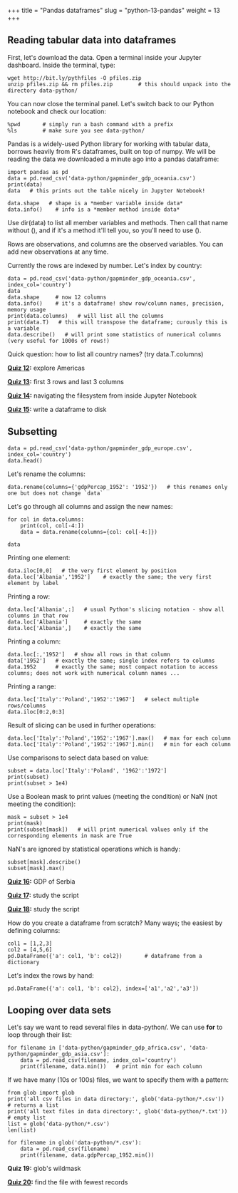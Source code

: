 +++
title = "Pandas dataframes"
slug = "python-13-pandas"
weight = 13
+++

## Reading tabular data into dataframes

First, let's download the data. Open a terminal inside your Jupyter dashboard. Inside the terminal, type:

~~~
wget http://bit.ly/pythfiles -O pfiles.zip
unzip pfiles.zip && rm pfiles.zip        # this should unpack into the directory data-python/
~~~

You can now close the terminal panel. Let's switch back to our Python notebook and check our location:

~~~ {.python}
%pwd       # simply run a bash command with a prefix
%ls        # make sure you see data-python/
~~~

Pandas is a widely-used Python library for working with tabular data, borrows heavily from R's dataframes, built on top
of numpy. We will be reading the data we downloaded a minute ago into a pandas dataframe:

~~~ {.python}
import pandas as pd
data = pd.read_csv('data-python/gapminder_gdp_oceania.csv')
print(data)
data   # this prints out the table nicely in Jupyter Notebook!
~~~

~~~ {.python}
data.shape   # shape is a *member variable inside data*
data.info()    # info is a *member method inside data*
~~~

Use dir(data) to list all member variables and methods. Then call that name without (), and if it's a method it'll tell
you, so you'll need to use ().

Rows are observations, and columns are the observed variables. You can add new observations at any time.

Currently the rows are indexed by number. Let's index by country:

~~~ {.python}
data = pd.read_csv('data-python/gapminder_gdp_oceania.csv', index_col='country')
data
data.shape     # now 12 columns
data.info()    # it's a dataframe! show row/column names, precision, memory usage
print(data.columns)   # will list all the columns
print(data.T)   # this will transpose the dataframe; curously this is a variable
data.describe()   # will print some statistics of numerical columns (very useful for 1000s of rows!)
~~~

Quick question: how to list all country names? (try data.T.columns)

**[Quiz 12](./solaj.md):** explore Americas

**[Quiz 13](./solak.md):** first 3 rows and last 3 columns

**[Quiz 14](./solal.md):** navigating the filesystem from inside Jupyter Notebook

**[Quiz 15](./solam.md):** write a dataframe to disk

## Subsetting

~~~ {.python}
data = pd.read_csv('data-python/gapminder_gdp_europe.csv', index_col='country')
data.head()
~~~

Let's rename the columns:

~~~
data.rename(columns={'gdpPercap_1952': '1952'})   # this renames only one but does not change `data`
~~~

Let's go through all columns and assign the new names:

~~~
for col in data.columns:
    print(col, col[-4:])
    data = data.rename(columns={col: col[-4:]})

data
~~~

Printing one element:

~~~ {.python}
data.iloc[0,0]   # the very first element by position
data.loc['Albania','1952']    # exactly the same; the very first element by label
~~~

Printing a row:

~~~ {.python}
data.loc['Albania',:]   # usual Python's slicing notation - show all columns in that row
data.loc['Albania']     # exactly the same
data.loc['Albania',]    # exactly the same
~~~

Printing a column:

~~~ {.python}
data.loc[:,'1952']   # show all rows in that column
data['1952']   # exactly the same; single index refers to columns
data.1952      # exactly the same; most compact notation to access columns; does not work with numerical column names ...
~~~

Printing a range:

~~~ {.python}
data.loc['Italy':'Poland','1952':'1967']   # select multiple rows/columns
data.iloc[0:2,0:3]
~~~

Result of slicing can be used in further operations:

~~~ {.python}
data.loc['Italy':'Poland','1952':'1967'].max()   # max for each column
data.loc['Italy':'Poland','1952':'1967'].min()   # min for each column
~~~

Use comparisons to select data based on value:

~~~ {.python}
subset = data.loc['Italy':'Poland', '1962':'1972']
print(subset)
print(subset > 1e4)
~~~

Use a Boolean mask to print values (meeting the condition) or NaN (not meeting the condition):

~~~ {.python}
mask = subset > 1e4
print(mask)
print(subset[mask])   # will print numerical values only if the corresponding elements in mask are True
~~~

NaN's are ignored by statistical operations which is handy:

~~~ {.python}
subset[mask].describe()
subset[mask].max()
~~~

**[Quiz 16](./solan.md):** GDP of Serbia

**[Quiz 17](./solao.md):** study the script

**[Quiz 18](./solap.md):** study the script

How do you create a dataframe from scratch? Many ways; the easiest by defining columns:

~~~ {.python}
col1 = [1,2,3]
col2 = [4,5,6]
pd.DataFrame({'a': col1, 'b': col2})       # dataframe from a dictionary
~~~

Let's index the rows by hand:
~~~ {.python}
pd.DataFrame({'a': col1, 'b': col2}, index=['a1','a2','a3'])
~~~

## Looping over data sets

Let's say we want to read several files in data-python/. We can use **for** to loop through their list:

~~~ {.python}
for filename in ['data-python/gapminder_gdp_africa.csv', 'data-python/gapminder_gdp_asia.csv']:
    data = pd.read_csv(filename, index_col='country')
    print(filename, data.min())   # print min for each column
~~~

If we have many (10s or 100s) files, we want to specify them with a pattern:

~~~ {.python}
from glob import glob
print('all csv files in data directory:', glob('data-python/*.csv'))   # returns a list
print('all text files in data directory:', glob('data-python/*.txt'))   # empty list
list = glob('data-python/*.csv')
len(list)
~~~

~~~ {.python}
for filename in glob('data-python/*.csv'):
    data = pd.read_csv(filename)
    print(filename, data.gdpPercap_1952.min())
~~~

**Quiz 19:** glob's wildmask

<!-- The right answer is A. -->

**[Quiz 20](./solaq.md):** find the file with fewest records

<!-- **[Exercise](./solar.md):** add a curve for New Zealand. -->
<!-- **[Exercise](./solas.md):** do a scatter plot of Australia vs. New Zealand. -->
<!-- **[Quiz 21](./solat.md):** (more difficult) plot the average GDP vs. time in each region (each file) -->
